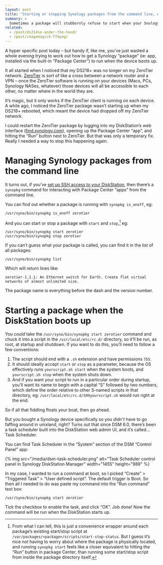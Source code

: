 ```yaml
---
layout: post
title: "Starting or stopping Synology packages from the command line, or automatically on boot and shutdown"
summary: >
  Sometimes a package will stubbornly refuse to start when your Snology NAS boots up. Or sometimes you just want to run a custom script on a schedule without delving into cron. Here’s how.
related:
  - /post/ds214se-under-the-hood/
  - /post/imagemagick-ffmpeg/
---
```


A hyper specific post today – but handy if, like me, you’ve just wasted a whole evening trying to work out how to get a Synology “package” (ie: app, installed via the built-in “Package Center”) to run when the device boots up.

It all started when I noticed that my DS218+ was no longer on my ZeroTier network. [ZeroTier](https://www.zerotier.com/) is sort of like a cross between a network router and a VPN – once the ZeroTier software is running on your devices (Macs, PCs, Synology NASes, whatever) those devices will all be accessible to each other, no matter where in the world they are.

It’s magic, but it only works if the ZeroTier client is running on each device. A while ago, I noticed the ZeroTier package wasn’t starting up when my DS218+ rebooted, which meant the device had dropped off my ZeroTier network.

I could restart the ZeroTier package by logging into my DiskStation’s web interface ([find.synology.com](https://find.synology.com)), opening up the Package Center “app”, and hitting the “Run” button next to ZeroTier. But that was only a temporary fix. Really I needed a way to stop this happening again.

# Managing Synology packages from the command line

It turns out, if you’ve [set up SSH access to your DiskStation](/post/ds214se-under-the-hood), then there’s a `synopkg` command for interacting with Package Center “apps” from the command line.

You can find out whether a package is running with `synopkg is_onoff`, eg:

    /usr/syno/bin/synopkg is_onoff zerotier

And you can start or stop a package with `start` and `stop`,[^1] eg:

    /usr/syno/bin/synopkg start zerotier
    /usr/syno/bin/synopkg stop zerotier

[^1]: From what I can tell, this is just a convenience wrapper around each package’s existing start/stop script at `/var/packages/<package>/scripts/start-stop-status`. But I guess it’s nice not having to worry about where the package is physically located, and running `synopkg start` feels like a closer equivalent to hitting the “Run” button in package Center, than running some start/stop script from inside the package directory itself.

If you can’t guess what your package is called, you can find it in the list of all packages:

    /usr/syno/bin/synopkg list

Which will return lines like:

    zerotier-1.1.1: An Ethernet switch for Earth. Create flat virtual networks of almost unlimited size.

The package name is everything before the dash and the version number.

# Starting a package when the DiskStation boots up

You _could_ take the `/usr/syno/bin/synopkg start zerotier` command and chuck it into a script in the `/usr/local/etc/rc.d/` directory, so it’ll be run, as root, at startup and shutdown. If you want to do this, you’ll need to follow a few conventions:

1. The script should end with a `.sh` extension and have permissions `755`.
1. It should ideally accept `start` or `stop` as a parameter, because the OS effectively runs `yourscript.sh start` when the system boots, and `yourscript.sh stop` when the system shuts down.
1. And if you want your script to run in a particular order during startup, you’ll want its name to begin with a capital “S” followed by two numbers, which define the order relative to other S-named scripts in that directory, eg: `/usr/local/etc/rc.d/S99yourscript.sh` would run right at the end.

So if all that fiddling floats your boat, then go ahead.

But you bought a Synology device specifically so you _didn’t_ have to go faffing around in unixland, right? Turns out that since DSM 6.0, there’s been a task scheduler built into the DiskStation web admin UI, and it’s called… Task Scheduler.

You can find Task Scheduler in the “System” section of the DSM “Control Panel” app:

{% img src="/media/dsm-task-scheduler.png" alt="Task Scheduler control panel in Synology DiskStation Manager" width="1455" height="989" %}

In my case, I wanted to run a command at boot, so I picked “Create” > “Triggered Task” > “User defined script”. The default trigger is Boot. So then all I needed to do was paste my command into the “Run command” text box:

    /usr/syno/bin/synopkg start zerotier

Tick the checkbox to enable the task, and click “OK”. Job done! Now the command will be run when the DiskStation starts up.
